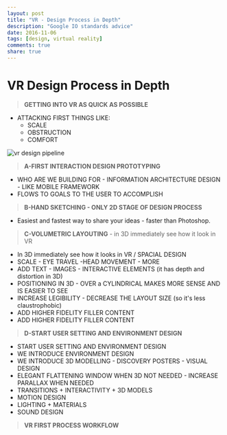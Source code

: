```yaml
---
layout: post
title: "VR - Design Process in Depth"
description: "Google IO standards advice"
date: 2016-11-06
tags: [design, virtual reality]
comments: true
share: true
---
```

# VR Design Process in Depth

> **GETTING INTO VR AS QUICK AS POSSIBLE**
* ATTACKING FIRST THINGS LIKE: 
  * SCALE
  * OBSTRUCTION
  * COMFORT

![vr design pipeline](https://cloud.githubusercontent.com/assets/17754060/20030750/c3aa4aca-a341-11e6-8a6b-43e3016bf750.png)

> **A-FIRST INTERACTION DESIGN PROTOTYPING**

  * WHO ARE WE BUILDING FOR - INFORMATION ARCHITECTURE DESIGN - LIKE MOBILE FRAMEWORK
  * FLOWS TO GOALS TO THE USER TO ACCOMPLISH

> **B-HAND SKETCHING - ONLY 2D STAGE OF DESIGN PROCESS**

  * Easiest and fastest way to share your ideas - faster than Photoshop.
  
> **C-VOLUMETRIC LAYOUTING** - in 3D immediately see how it look in VR

  * In 3D immediately see how it looks in VR / SPACIAL DESIGN
  * SCALE - EYE TRAVEL -HEAD MOVEMENT - MORE
  * ADD TEXT - IMAGES - INTERACTIVE ELEMENTS (it has depth and distortion in 3D)
  * POSITIONING IN 3D - OVER a CYLINDRICAL MAKES MORE SENSE AND IS EASIER TO SEE
  * INCREASE LEGIBILITY - DECREASE THE LAYOUT SIZE (so it's less claustrophobic)
  * ADD HIGHER FIDELITY FILLER CONTENT
  * ADD HIGHER FIDELITY FILLER CONTENT

> **D-START USER SETTING AND ENVIRONMENT DESIGN**

  * START USER SETTING AND ENVIRONMENT DESIGN
  * WE INTRODUCE ENVIRONMENT DESIGN
  * WE INTRODUCE 3D MODELLING - DISCOVERY POSTERS - VISUAL DESIGN
  * ELEGANT FLATTENING WINDOW WHEN 3D NOT NEEDED - INCREASE PARALLAX WHEN NEEDED
  * TRANSITIONS + INTERACTIVITY + 3D MODELS
  * MOTION DESIGN
  * LIGHTING + MATERIALS
  * SOUND DESIGN

> **VR FIRST PROCESS WORKFLOW**


